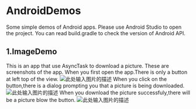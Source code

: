 # AndroidDemos
Some simple demos of Android apps.
Please use Android Studio to open the project.
You can read build.gradle to check the version of Android API. 

## 1.ImageDemo
This is an app that use AsyncTask to download a picture.
These are screenshots of the app.
When you first open the app.There is only a button at left top of the view.
![此处输入图片的描述][1]
When you click on the button,there is a dialog prompting you that a picture is being downloaded.
![此处输入图片的描述][2]
When you download the picture successfuly,there will be a picture blow the button.
![此处输入图片的描述][3]


  [1]: http://7xo4wg.com1.z0.glb.clouddn.com/ImageDemo1.jpg
  [2]: http://7xo4wg.com1.z0.glb.clouddn.com/ImageDemo2.jpg
  [3]: http://7xo4wg.com1.z0.glb.clouddn.com/ImageDemo2.jpg